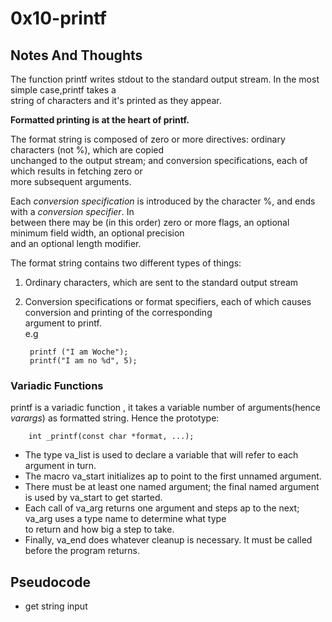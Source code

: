 # 0x10-printf
## Notes And Thoughts
The function printf writes stdout to the standard output stream. In the most simple case,printf takes a   
string of characters and it's printed as they appear.

**Formatted printing is at the heart of printf.**  

The format string is composed of zero or more directives: ordinary characters (not %), which are copied  
unchanged to the output stream; and conversion specifications, each of which results in fetching zero or  
more subsequent arguments.  

Each *conversion specification* is introduced by the character %, and ends with a *conversion specifier*.  In  
between there may be (in this order) zero or more flags, an optional minimum field width, an optional precision  
and an optional length modifier.   

The format string contains two different types of things:  
1. Ordinary characters, which are sent to the standard output stream 
2. Conversion specifications or format specifiers, each of which causes conversion and printing of the corresponding  
argument to printf.   
e.g 
		
		printf ("I am Woche");
		printf("I am no %d", 5);  

### Variadic Functions
printf is a variadic function , it takes a variable number of arguments(hence *varargs*) as formatted string.
Hence the prototype:  

		int _printf(const char *format, ...);

+ The type va_list is used to declare a variable that will refer to each argument in turn.  
+ The macro va_start initializes ap to point to the first unnamed argument.  
+ There must be at least one named argument; the final named argument is used by va_start to get started.  
+ Each call of va_arg returns one argument and steps ap to the next; va_arg uses a type name to determine what type  
  to return and how big a step to take.  
+ Finally, va_end does whatever cleanup is necessary. It must be called before the program returns.  
## Pseudocode
+ get string input

